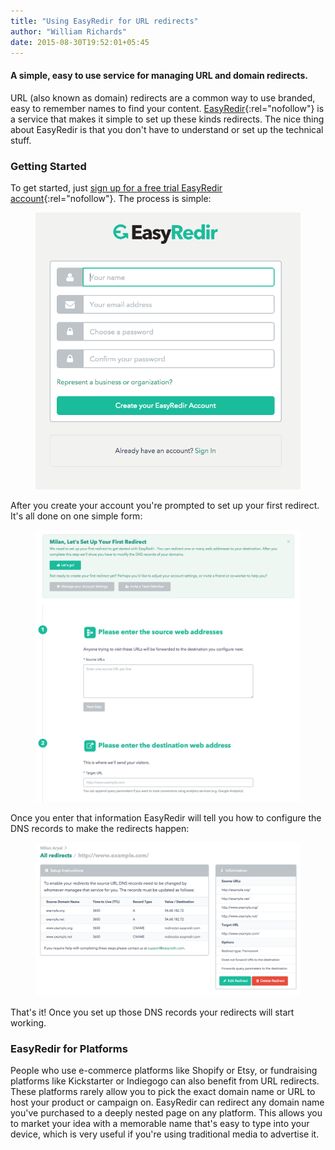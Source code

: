 ```yaml
---
title: "Using EasyRedir for URL redirects"
author: "William Richards"
date: 2015-08-30T19:52:01+05:45
---
```


#### A simple, easy to use service for managing URL and domain redirects.

URL (also known as domain) redirects are a common way to use branded, easy to remember names to find your content. [EasyRedir](http://www.easyredir.com/){:rel="nofollow"} is a service that makes it simple to set up these kinds redirects. The nice thing about EasyRedir is that you don't have to understand or set up the technical stuff.

### Getting Started

To get started, just [sign up for a free trial EasyRedir account](http://dashboard.easyredir.com/profile/sign-up){:rel="nofollow"}. The process is simple:

<figure>
  <a href="/uploads/20150830-easyredir-sign-up-form-screen-shot-2015-08-29-at-9-15-49-am.png">
    <img src="/uploads/20150830-easyredir-sign-up-form-screen-shot-2015-08-29-at-9-15-49-am.png" alt="EasyRedir sign up form" />
  </a>
</figure>

After you create your account you're prompted to set up your first redirect. It's all done on one simple form:

<figure>
  <a href="/uploads/20150830-easyredir-set-up-form-screen-shot-2015-08-29-at-9-19-29-am.png">
    <img src="/uploads/20150830-easyredir-set-up-form-screen-shot-2015-08-29-at-9-19-29-am.png?" alt="EasyRedir set up form" />
  </a>
</figure>

Once you enter that information EasyRedir will tell you how to configure the DNS records to make the redirects happen:

<figure>
  <a href="/uploads/20150830-easyredir-configuration-screen-shot-2015-08-29-at-9-22-07-am.png">
    <img src="/uploads/20150830-easyredir-configuration-screen-shot-2015-08-29-at-9-22-07-am.png" alt="EasyRedir configuration" />
  </a>
</figure>

That's it! Once you set up those DNS records your redirects will start working.

### EasyRedir for Platforms

People who use e-commerce platforms like Shopify or Etsy, or fundraising platforms like Kickstarter or Indiegogo can also benefit from URL redirects. These platforms rarely allow you to pick the exact domain name or URL to host your product or campaign on. EasyRedir can redirect any domain name you've purchased to a deeply nested page on any platform. This allows you to market your idea with a memorable name that's easy to type into your device, which is very useful if you're using traditional media to advertise it.
